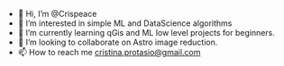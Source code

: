- 👋 Hi, I’m @Crispeace
- 👀 I’m interested in simple ML and DataScience algorithms
- 🌱 I’m currently learning qGis and ML low level projects for beginners.
- 💞️ I’m looking to collaborate on Astro image reduction.
- 📫 How to reach me cristina.protasio@gmail.com

<!---
Crispeace/Crispeace is a ✨ special ✨ repository because its `README.md` (this file) appears on your GitHub profile.
You can click the Preview link to take a look at your changes.
--->
